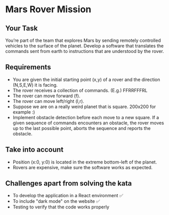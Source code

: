 # Mars Rover Mission

## Your Task
You’re part of the team that explores Mars by sending remotely controlled vehicles to the surface
of the planet. Develop a software that translates the commands sent from earth to instructions
that are understood by the rover.

## Requirements
- You are given the initial starting point (x,y) of a rover and the direction (N,S,E,W)
it is facing.
- The rover receives a collection of commands. (E.g.) FFRRFFFRL
- The rover can move forward (f).
- The rover can move left/right (l,r).
- Suppose we are on a really weird planet that is square. 200x200 for example :)
- Implement obstacle detection before each move to a new square. If a given
sequence of commands encounters an obstacle, the rover moves up to the last
possible point, aborts the sequence and reports the obstacle.

## Take into account
- Position (x:0, y:0) is located in the extreme bottom-left of the planet.
- Rovers are expensive, make sure the software works as expected.

## Challenges apart from solving the kata
- To develop the application in a React environment ✅
- To include "dark mode" on the website ✅
- Testing to verify that the code works properly

